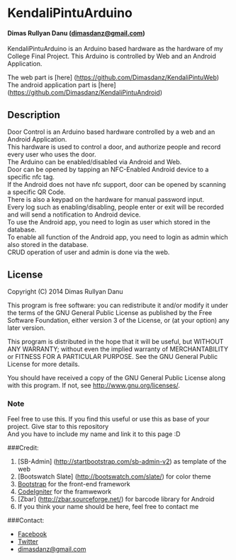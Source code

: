 KendaliPintuArduino
===================
#### Dimas Rullyan Danu (dimasdanz@gmail.com)

KendaliPintuArduino is an Arduino based hardware as the hardware of my College Final Project. This Arduino is controlled by Web and an Android Application.

The web part is [here] (https://github.com/Dimasdanz/KendaliPintuWeb)  
The android application part is [here] (https://github.com/Dimasdanz/KendaliPintuAndroid)
##  Description
Door Control is an Arduino based hardware controlled by a web and an Android Application.  
This hardware is used to control a door, and authorize people and record every user who uses the door.  
The Arduino can be enabled/disabled via Android and Web.  
Door can be opened by tapping an NFC-Enabled Android device to a specific nfc tag.  
If the Android does not have nfc support, door can be opened by scanning a specific QR Code.  
There is also a keypad on the hardware for manual password input.  
Every log such as enabling/disabling, people enter or exit will be recorded and will send a notification to Android device.  
To use the Android app, you need to login as user which stored in the database.  
To enable all function of the Android app, you need to login as admin which also stored in the database.  
CRUD operation of user and admin is done via the web.
## License
Copyright (C) 2014 Dimas Rullyan Danu

This program is free software: you can redistribute it and/or modify
it under the terms of the GNU General Public License as published by
the Free Software Foundation, either version 3 of the License, or
(at your option) any later version.

This program is distributed in the hope that it will be useful,
but WITHOUT ANY WARRANTY; without even the implied warranty of
MERCHANTABILITY or FITNESS FOR A PARTICULAR PURPOSE.  See the
GNU General Public License for more details.

You should have received a copy of the GNU General Public License
along with this program.  If not, see <http://www.gnu.org/licenses/>.
### Note
Feel free to use this. If you find this useful or use this as base of your project. Give star to this repository    
And you have to include my name and link it to this page :D

###Credit:
 1. [SB-Admin] (http://startbootstrap.com/sb-admin-v2) as template of the web
 1. [Bootswatch Slate] (http://bootswatch.com/slate/) for color theme
 1. [Bootstrap](http://www.getbootstrap.com/) for the front-end framework
 1. [CodeIgniter](http://ellislab.com/codeigniter/) for the framwework
 1. [Zbar] (http://zbar.sourceforge.net/) for barcode library for Android
 1. If you think your name should be here, feel free to contact me

###Contact:
 + [Facebook](http://www.facebook.com/Dimasdanz)
 + [Twitter](http://www.twitter.com/Dimasdanz)
 + dimasdanz@gmail.com
